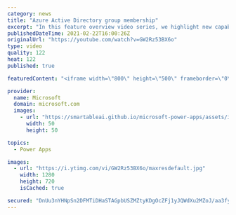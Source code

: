 ```yaml
---
category: news
title: "Azure Active Directory group membership"
excerpt: "In this feature overview video series, we highlight new capabilities included in the latest update to Microsoft Power Apps.  Power Apps Dataverse provides record level security to Azure Active Directory group membership types. Admins can easily set up and assign permissions to different Azure AD users,"
publishedDateTime: 2021-02-22T16:00:26Z
originalUrl: "https://youtube.com/watch?v=GW2Rz53BX6o"
type: video
quality: 122
heat: 122
published: true

featuredContent: "<iframe width=\"800\" height=\"500\" frameborder=\"0\" src=\"https://www.youtube.com/embed/GW2Rz53BX6o\" allow=\"accelerometer; autoplay; encrypted-media; gyroscope; picture-in-picture\" allowfullscreen></iframe>"

provider:
  name: Microsoft
  domain: microsoft.com
  images:
    - url: "https://smartableai.github.io/microsoft-power-apps/assets/images/organizations/microsoft.com-50x50.jpg"
      width: 50
      height: 50

topics:
  - Power Apps

images:
  - url: "https://i.ytimg.com/vi/GW2Rz53BX6o/maxresdefault.jpg"
    width: 1280
    height: 720
    isCached: true

secured: "DnUu3nYHNpSn2DFMTiDHaSTAGpbUSZMZtyKDgOcZFj1yJQWdXu2MZoJ/aa3fyQ5chNs1MDupn41ba/W8Kge0F4eha/xNR54UvYQxfi4CxhGGQqAa1mgrpadEj7k1octn2uzMwvYamJ0Pd4IPPh4/NXSiLXfjLMZb7H/8rcDjY609+8jMovoSd57rtUyCxbtLmo0roy9Za2/2Z/KJx9dp6FPiMGBHBO7p9gWqGwmlz6nS2qf8DNi2OflOdapp90eoAJ4diJtl4kRdsx5PO65kiH8way2ufOey5AZEv3tVYfJ8P/kKWjJJ32HNYLuE+BigeH6uDsRUq9Ime60K5ILJbpU9zhdWBc+7/6CN34kqLGuWjqENzjYYSpd5TcbL7Ch1iq9cTnHisDfWwYj/RYlWT8ZcRXk6Db2nFLw8wKicF1R0R7ffEVcrhrVXwypInunp;5MQlGZF8pEpI4Ns1cBdfrQ=="
---
```


